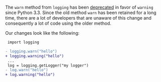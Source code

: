 The `warn` method from `logging` has been [deprecated](https://docs.python.org/3/library/logging.html#logging.Logger.warning) in favor of `warning` since Python 3.3. Since the old method `warn` has been retained for a long time, there are a lot of developers that are unaware of this change and consequently a lot of code using the older method.

Our changes look like the following:
```diff
 import logging

- logging.warn("hello")
+ logging.warning("hello")
 ...
 log = logging.getLogger("my logger")
- log.warn("hello")
+ log.warning("hello") 
```
